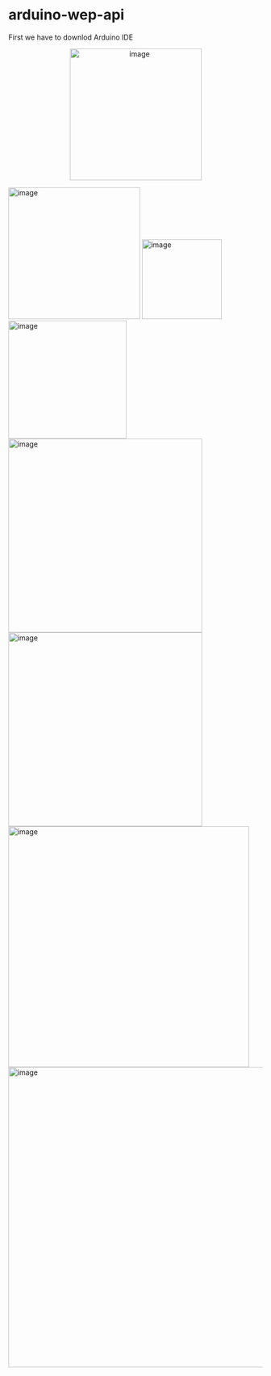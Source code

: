 # arduino-wep-api

First we have to downlod Arduino IDE

<p align="center">
  <img width="261" alt="image" src="https://user-images.githubusercontent.com/63984422/181009295-bbc34c55-f779-47ab-83a7-b5fe6f7e5d24.png">
</p>

<img width="261" alt="image" src="https://user-images.githubusercontent.com/63984422/181009295-bbc34c55-f779-47ab-83a7-b5fe6f7e5d24.png">

<img width="158" alt="image" src="https://user-images.githubusercontent.com/63984422/181009234-569204d2-975c-4ad0-b73f-ecc7ece85e26.png">



<img width="234" alt="image" src="https://user-images.githubusercontent.com/63984422/181009179-90beeaf9-aa4a-4623-b658-50d8cd025d0e.png">


<img width="384" alt="image" src="https://user-images.githubusercontent.com/63984422/181008847-3f443d0f-f6e3-4c1a-8096-a5b62ba38aad.png">


<img width="384" alt="image" src="https://user-images.githubusercontent.com/63984422/181008986-9c3f821a-8c51-4e91-872c-2e90540382b4.png">

<img width="477" alt="image" src="https://user-images.githubusercontent.com/63984422/181008684-9d069c4c-81d9-4d9e-ae4a-13db023fb3a9.png">


<img width="595" alt="image" src="https://user-images.githubusercontent.com/63984422/181008540-4aea24ae-71a0-47be-bfe4-967353e6bbc5.png">
